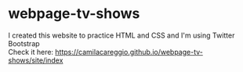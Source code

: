 # webpage-tv-shows
I created this website to practice HTML and CSS and I'm using Twitter Bootstrap\
Check it here: https://camilacareggio.github.io/webpage-tv-shows/site/index
